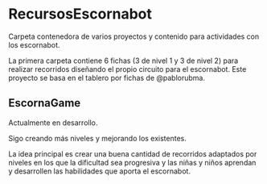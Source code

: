 # RecursosEscornabot
Carpeta contenedora de varios proyectos y contenido para actividades con los escornabot. 

La primera carpeta contiene 6 fichas (3 de nivel 1 y  3 de nivel 2) para realizar recorridos diseñando el propio circuito para el escornabot. Este proyecto se basa en el tablero por fichas de @pablorubma. 

## EscornaGame

Actualmente en desarrollo. 

Sigo creando más niveles y mejorando los existentes. 

La idea principal es crear una buena cantidad de recorridos adaptados por niveles en los que la dificultad sea progresiva y las niñas y niños aprendan y desarrollen las habilidades que aporta el escornabot. 
